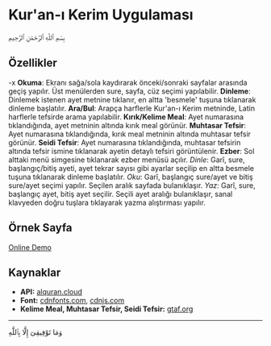 # Kur'an-ı Kerim Uygulaması

بِسْمِ ٱللَّهِ ٱلرَّحْمَٰنِ ٱلرَّحِيمِ

## Özellikler

-x **Okuma**: Ekranı sağa/sola kaydırarak önceki/sonraki sayfalar arasında geçiş yapılır. Üst menülerden sure, sayfa, cüz seçimi yapılabilir.
 **Dinleme**: Dinlemek istenen ayet metnine tıklanır, en altta 'besmele' tuşuna tıklanarak dinleme başlatılır.
 **Ara/Bul**: Arapça harflerle Kur'an-ı Kerim metninde, Latin harflerle tefsirde arama yapılabilir.
 **Kırık/Kelime Meal**: Ayet numarasına tıklandığında, ayet metninin altında kırık meal görünür.
 **Muhtasar Tefsir**: Ayet numarasına tıklandığında, kırık meal metninin altında muhtasar tefsir görünür.
 **Seidi Tefsir**: Ayet numarasına tıklandığında, muhtasar tefsirin altında tefsir ismine tıklanarak ayetin detaylı tefsiri görüntülenir.
 **Ezber**: Sol alttaki menü simgesine tıklanarak ezber menüsü açılır.
 *Dinle*: Garî, sure, başlangıç/bitiş ayeti, ayet tekrar sayısı gibi ayarlar seçilip en altta besmele tuşuna tıklanarak dinleme başlatılır.
  *Oku*: Garî, başlangıç sure/ayet ve bitiş sure/ayet seçimi yapılır. Seçilen aralık sayfada bulanıklaşır.
 *Yaz*: Garî, sure, başlangıç ayet, bitiş ayet seçilir. Seçili ayet aralığı bulanıklaşır, sanal klavyeden doğru tuşlara tıklayarak yazma alıştırması yapılır.

## Örnek Sayfa

[Online Demo](https://mustafakilic13.github.io/kuranikerim)

## Kaynaklar

- **API:** [alquran.cloud](https://alquran.cloud/)
- **Font:** [cdnfonts.com](https://www.cdnfonts.com/), [cdnjs.com](https://cdnjs.com/)
- **Kelime Meal, Muhtasar Tefsir, Seidi Tefsir:** [gtaf.org](https://gtaf.org/)

---

وَمَا تَوْفِيقِىٓ إِلَّا بِٱللَّهِ
